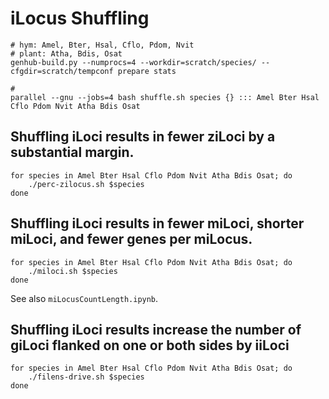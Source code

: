 # iLocus Shuffling

```
# hym: Amel, Bter, Hsal, Cflo, Pdom, Nvit
# plant: Atha, Bdis, Osat
genhub-build.py --numprocs=4 --workdir=scratch/species/ --cfgdir=scratch/tempconf prepare stats

#
parallel --gnu --jobs=4 bash shuffle.sh species {} ::: Amel Bter Hsal Cflo Pdom Nvit Atha Bdis Osat
```

## Shuffling iLoci results in fewer ziLoci by a substantial margin.

```
for species in Amel Bter Hsal Cflo Pdom Nvit Atha Bdis Osat; do
    ./perc-zilocus.sh $species
done
```

## Shuffling iLoci results in fewer miLoci, shorter miLoci, and fewer genes per miLocus.

```
for species in Amel Bter Hsal Cflo Pdom Nvit Atha Bdis Osat; do
    ./miloci.sh $species
done
```

See also `miLocusCountLength.ipynb`.

## Shuffling iLoci results increase the number of giLoci flanked on one or both sides by iiLoci

```
for species in Amel Bter Hsal Cflo Pdom Nvit Atha Bdis Osat; do
    ./filens-drive.sh $species
done
```